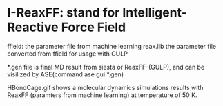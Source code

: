 # I-ReaxFF: stand for Intelligent-Reactive Force Field

ffield: the parameter file from machine learning
reax.lib  the parameter file converted from ffield for usage with GULP

*.gen file is final MD result from siesta or ReaxFF-(GULP), and can be visilized by ASE(command ase gui *.gen)

HBondCage.gif shows a molecular dynamics simulations results with ReaxFF (paramters from machine learning) at temperature of 50 K.

